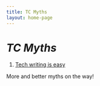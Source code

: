 ```yaml
---
title: TC Myths
layout: home-page
---
```


# _TC Myths_

1. [Tech writing is easy]({{site.mybaseurl}}/myths/tech-writing-is-easy.html)

More and better myths on the way!
	